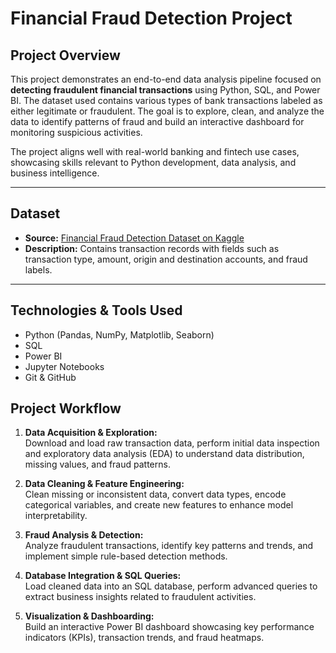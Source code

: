 # Financial Fraud Detection Project

## Project Overview

This project demonstrates an end-to-end data analysis pipeline focused on **detecting fraudulent financial transactions** using Python, SQL, and Power BI. The dataset used contains various types of bank transactions labeled as either legitimate or fraudulent. The goal is to explore, clean, and analyze the data to identify patterns of fraud and build an interactive dashboard for monitoring suspicious activities.

The project aligns well with real-world banking and fintech use cases, showcasing skills relevant to Python development, data analysis, and business intelligence.

---

## Dataset

- **Source:** [Financial Fraud Detection Dataset on Kaggle](https://www.kaggle.com/datasets/sriharshaeedala/financial-fraud-detection-dataset)
- **Description:** Contains transaction records with fields such as transaction type, amount, origin and destination accounts, and fraud labels.

---

## Technologies & Tools Used

- Python (Pandas, NumPy, Matplotlib, Seaborn)
- SQL
- Power BI
- Jupyter Notebooks
- Git & GitHub

## Project Workflow

1. **Data Acquisition & Exploration:**  
   Download and load raw transaction data, perform initial data inspection and exploratory data analysis (EDA) to understand data distribution, missing values, and fraud patterns.

2. **Data Cleaning & Feature Engineering:**  
   Clean missing or inconsistent data, convert data types, encode categorical variables, and create new features to enhance model interpretability.

3. **Fraud Analysis & Detection:**  
   Analyze fraudulent transactions, identify key patterns and trends, and implement simple rule-based detection methods.

4. **Database Integration & SQL Queries:**  
   Load cleaned data into an SQL database, perform advanced queries to extract business insights related to fraudulent activities.

5. **Visualization & Dashboarding:**  
   Build an interactive Power BI dashboard showcasing key performance indicators (KPIs), transaction trends, and fraud heatmaps.